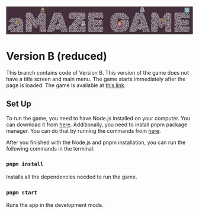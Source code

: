 ![The Game Title](./public/readme-title.png "The Game Title")

# Version B (reduced)
This branch contains code of Version B. This version of the game does not have a title screen and main menu. The game starts immediately after the page is loaded. The game is available at [this link](https://maze-game-dp7sovlau-ipravdin.vercel.app/).

## Set Up

To run the game, you need to have Node.js installed on your computer. You can download it from [here](https://nodejs.org/en/). Additionally, you need to install pnpm package manager. You can do that by running the commands from [here](https://pnpm.io/installation).

After you finished with the Node.js and pnpm installation, you can run the following commands in the terminal:

### `pnpm install`
Installs all the dependencies needed to run the game.

### `pnpm start`
Runs the app in the development mode.